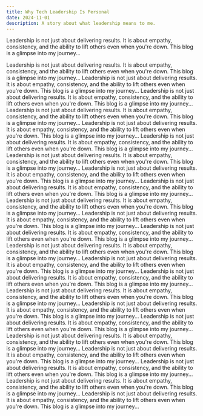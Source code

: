 ```yaml
---
title: Why Tech Leadership Is Personal
date: 2024-11-01
description: A story about what leadership means to me.
---
```


Leadership is not just about delivering results. It is about empathy, consistency, and the ability to lift others even when you're down. This blog is a glimpse into my journey...

Leadership is not just about delivering results. It is about empathy, consistency, and the ability to lift others even when you're down. This blog is a glimpse into my journey...
Leadership is not just about delivering results. It is about empathy, consistency, and the ability to lift others even when you're down. This blog is a glimpse into my journey...
Leadership is not just about delivering results. It is about empathy, consistency, and the ability to lift others even when you're down. This blog is a glimpse into my journey...
Leadership is not just about delivering results. It is about empathy, consistency, and the ability to lift others even when you're down. This blog is a glimpse into my journey...
Leadership is not just about delivering results. It is about empathy, consistency, and the ability to lift others even when you're down. This blog is a glimpse into my journey...
Leadership is not just about delivering results. It is about empathy, consistency, and the ability to lift others even when you're down. This blog is a glimpse into my journey...
Leadership is not just about delivering results. It is about empathy, consistency, and the ability to lift others even when you're down. This blog is a glimpse into my journey...
Leadership is not just about delivering results. It is about empathy, consistency, and the ability to lift others even when you're down. This blog is a glimpse into my journey...
Leadership is not just about delivering results. It is about empathy, consistency, and the ability to lift others even when you're down. This blog is a glimpse into my journey...
Leadership is not just about delivering results. It is about empathy, consistency, and the ability to lift others even when you're down. This blog is a glimpse into my journey...
Leadership is not just about delivering results. It is about empathy, consistency, and the ability to lift others even when you're down. This blog is a glimpse into my journey...
Leadership is not just about delivering results. It is about empathy, consistency, and the ability to lift others even when you're down. This blog is a glimpse into my journey...
Leadership is not just about delivering results. It is about empathy, consistency, and the ability to lift others even when you're down. This blog is a glimpse into my journey...
Leadership is not just about delivering results. It is about empathy, consistency, and the ability to lift others even when you're down. This blog is a glimpse into my journey...
Leadership is not just about delivering results. It is about empathy, consistency, and the ability to lift others even when you're down. This blog is a glimpse into my journey...
Leadership is not just about delivering results. It is about empathy, consistency, and the ability to lift others even when you're down. This blog is a glimpse into my journey...
Leadership is not just about delivering results. It is about empathy, consistency, and the ability to lift others even when you're down. This blog is a glimpse into my journey...
Leadership is not just about delivering results. It is about empathy, consistency, and the ability to lift others even when you're down. This blog is a glimpse into my journey...
Leadership is not just about delivering results. It is about empathy, consistency, and the ability to lift others even when you're down. This blog is a glimpse into my journey...
Leadership is not just about delivering results. It is about empathy, consistency, and the ability to lift others even when you're down. This blog is a glimpse into my journey...
Leadership is not just about delivering results. It is about empathy, consistency, and the ability to lift others even when you're down. This blog is a glimpse into my journey...
Leadership is not just about delivering results. It is about empathy, consistency, and the ability to lift others even when you're down. This blog is a glimpse into my journey...
Leadership is not just about delivering results. It is about empathy, consistency, and the ability to lift others even when you're down. This blog is a glimpse into my journey...